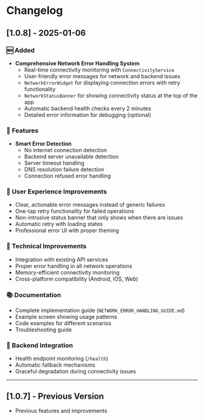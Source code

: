 # Changelog

## [1.0.8] - 2025-01-06

### 🆕 Added
- **Comprehensive Network Error Handling System**
  - Real-time connectivity monitoring with `ConnectivityService`
  - User-friendly error messages for network and backend issues
  - `NetworkErrorWidget` for displaying connection errors with retry functionality
  - `NetworkStatusBanner` for showing connectivity status at the top of the app
  - Automatic backend health checks every 2 minutes
  - Detailed error information for debugging (optional)

### 🔧 Features
- **Smart Error Detection**
  - No internet connection detection
  - Backend server unavailable detection
  - Server timeout handling
  - DNS resolution failure detection
  - Connection refused error handling

### 🎯 User Experience Improvements
- Clear, actionable error messages instead of generic failures
- One-tap retry functionality for failed operations
- Non-intrusive status banner that only shows when there are issues
- Automatic retry with loading states
- Professional error UI with proper theming

### 📱 Technical Improvements
- Integration with existing API services
- Proper error handling in all network operations
- Memory-efficient connectivity monitoring
- Cross-platform compatibility (Android, iOS, Web)

### 📚 Documentation
- Complete implementation guide (`NETWORK_ERROR_HANDLING_GUIDE.md`)
- Example screen showing usage patterns
- Code examples for different scenarios
- Troubleshooting guide

### 🔄 Backend Integration
- Health endpoint monitoring (`/health`)
- Automatic fallback mechanisms
- Graceful degradation during connectivity issues

---

## [1.0.7] - Previous Version
- Previous features and improvements 